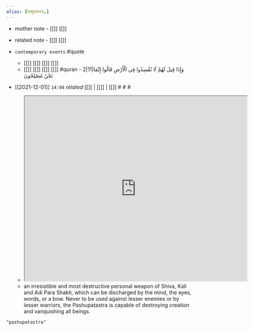 ```yaml
---
alias: [पाशुपतास्त्र,]
---
```

- mother note - [[]] [[]]
- related note - [[]] [[]]
- `contemporary events` #quote 
	- [[]] [[]] [[]] [[]]
	- [[]] [[]] [[]] [[]] #quran - 2|11|وَإِذَا قِيلَ لَهُمْ لَا تُفْسِدُوا فِي الْأَرْضِ قَالُوا إِنَّمَا نَحْنُ مُصْلِحُونَ

- [[2021-12-01]]  `14:04` _related_ [[]] | [[]] | [[]] # # #
	- <iframe src="https://www.wikiwand.com/en/Pashupatastra" width="600" height="500" ></iframe>
	- an irresistible and most destructive personal weapon of Shiva, Kali and Adi Para Shakti, which can be discharged by the mind, the eyes, words, or a bow. Never to be used against lesser enemies or by lesser warriors, the Pashupatastra is capable of destroying creation and vanquishing all beings.

```query
"pashupatastra"
```